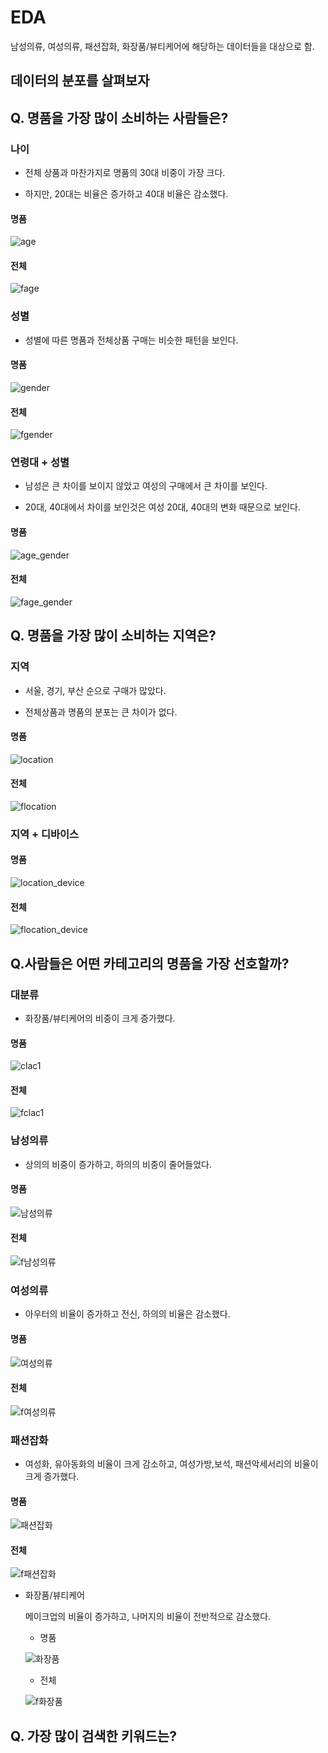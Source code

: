 



# EDA

남성의류, 여성의류, 패션잡화, 화장품/뷰티케어에 해당하는 데이터들을 대상으로 함.

## 데이터의 분포를 살펴보자



## Q. 명품을 가장 많이 소비하는 사람들은?

### 나이

- 전체 상품과 마찬가지로 명품의 30대 비중이 가장 크다.

- 하지만, 20대는 비율은 증가하고 40대 비율은 감소했다.

#### 명품

![age](img\age.JPG)

#### 전체

![fage](img\fage.JPG)

### 성별

- 성별에 따른 명품과 전체상품 구매는 비슷한 패턴을 보인다. 

#### 명품

![gender](img\gender.JPG)

####  전체

![fgender](img\fgender.JPG)

### 연령대 + 성별

- 남성은 큰 차이를 보이지 않았고 여성의 구매에서 큰 차이를 보인다.

- 20대, 40대에서 차이를 보인것은 여성 20대, 40대의 변화 때문으로 보인다.

#### 명품

![age_gender](img\age_gender.JPG)

#### 전체

![fage_gender](img\fage_gender.JPG)



## Q. 명품을 가장 많이 소비하는 지역은?

### 지역

- 서울, 경기, 부산 순으로 구매가 많았다. 

- 전체상품과 명품의 분포는 큰 차이가 없다.

#### 명품

![location](img\location.JPG)

#### 전체

![flocation](img\flocation.JPG)

### 지역 + 디바이스

#### 명품

![location_device](img\location_device.JPG)

#### 전체

![flocation_device](img\flocation_device.JPG)



## Q.사람들은 어떤 카테고리의 명품을 가장 선호할까? 

### 대분류

- 화장품/뷰티케어의 비중이 크게 증가했다.

#### 명품

![clac1](img\clac1.JPG)

#### 전체

![fclac1](img\fclac1.JPG)

### 남성의류

- 상의의 비중이 증가하고, 하의의 비중이 줄어들었다.

#### 명품

![남성의류](img\남성의류.JPG)

#### 전체

![f남성의류](img\f남성의류.JPG)

### 여성의류

- 아우터의 비율이 증가하고 전신, 하의의 비율은 감소했다. 

#### 명품

![여성의류](img\여성의류.JPG)

#### 전체

![f여성의류](img\f여성의류.JPG)

### 패션잡화

- 여성화, 유아동화의 비율이 크게 감소하고, 여성가방,보석, 패션악세서리의 비율이 크게 증가했다.

#### 명품

![패션잡화](img\패션잡화.JPG)

#### 전체

![f패션잡화](img\f패션잡화.JPG)

- 화장품/뷰티케어

  메이크업의 비율이 증가하고, 나머지의 비율이 전반적으로 감소했다.

  - 명품

  ![화장품](img\화장품.JPG)

  - 전체

  ![f화장품](img\f화장품.JPG)

## Q. 가장 많이 검색한 키워드는?
